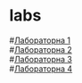 # labs
#[Лабораторна 1](https://github.com/kurtic/Laba1)  
#[Лабораторна 2](https://github.com/kurtic/lab_2)  
#[Лабораторна 3](https://github.com/kurtic/lab_3)  
#[Лабораторна 4](https://github.com/kurtic/lab_4)
